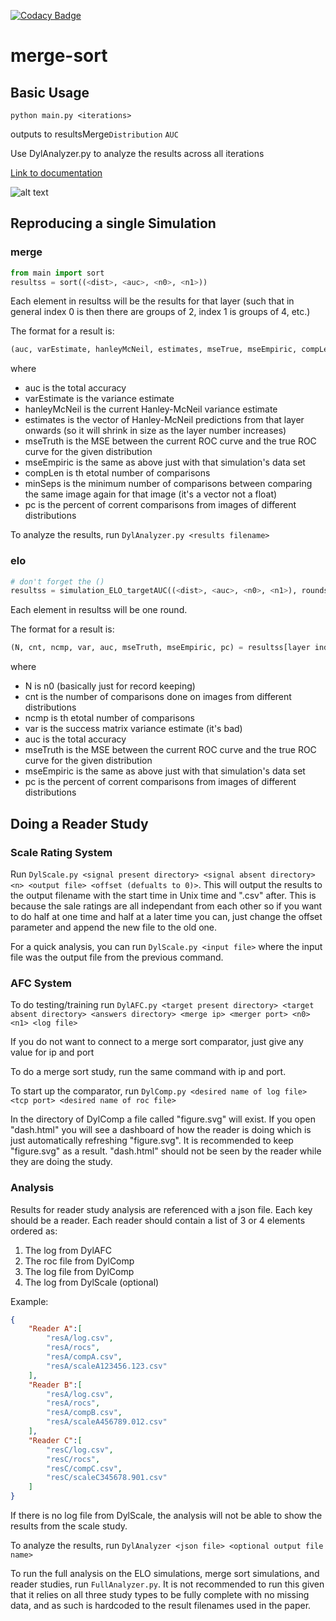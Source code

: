 [![Codacy Badge](https://api.codacy.com/project/badge/Grade/96b3634f1abe48dc93b5ac19307bb394)](https://www.codacy.com/app/Neywiny/merge-sort?utm_source=github.com&amp;utm_medium=referral&amp;utm_content=Neywiny/merge-sort&amp;utm_campaign=Badge_Grade)

# merge-sort
## Basic Usage 
```python main.py <iterations>```

outputs to resultsMerge```Distribution``` ```AUC```

Use DylAnalyzer.py to analyze the results across all iterations

[Link to documentation](https://neywiny.github.io/merge-sort/)

![alt text](https://github.com/Neywiny/merge-sort/blob/master/repository-pic.png)

## Reproducing a single Simulation
### merge
```python
from main import sort
resultss = sort((<dist>, <auc>, <n0>, <n1>))
```
Each element in resultss will be the results for that layer (such that in general index 0 is then there are groups of 2, index 1 is groups of 4, etc.)

The format for a result is:
```python
(auc, varEstimate, hanleyMcNeil, estimates, mseTrue, mseEmpiric, compLen, minSeps, pc) = resultss[layer index]
```
where
*   auc is the total accuracy 
*   varEstimate is the variance estimate
*   hanleyMcNeil is the current Hanley-McNeil variance estimate
*   estimates is the vector of Hanley-McNeil predictions from that layer onwards (so it will shrink in size as the layer number increases)
*   mseTruth is the MSE between the current ROC curve and the true ROC curve for the given distribution
*   mseEmpiric is the same as above just with that simulation's data set
*   compLen is th etotal number of comparisons
*   minSeps is the minimum number of comparisons between comparing the same image again for that image (it's a vector not a float)
*   pc is the percent of corrent comparisons from images of different distributions

To analyze the results, run ```DylAnalyzer.py <results filename>```

### elo

```python
# don't forget the ()
resultss = simulation_ELO_targetAUC((<dist>, <auc>, <n0>, <n1>), rounds=14)
```
Each element in resultss will be one round.

The format for a result is:
```python
(N, cnt, ncmp, var, auc, mseTruth, mseEmpiric, pc) = resultss[layer index]
```
where
*    N is n0 (basically just for record keeping)
*    cnt is the number of comparisons done on images from different distributions
*    ncmp is th etotal number of comparisons
*    var is the success matrix variance estimate (it's bad)
*    auc is the total accuracy 
*    mseTruth is the MSE between the current ROC curve and the true ROC curve for the given distribution
*    mseEmpiric is the same as above just with that simulation's data set
*    pc is the percent of corrent comparisons from images of different distributions

## Doing a Reader Study

### Scale Rating System

Run ```DylScale.py <signal present directory> <signal absent directory> <n> <output file> <offset (defualts to 0)>```. This will output the results to the output filename with the start time in Unix time and ".csv" after. This is because the sale ratings are all independant from each other so if you want to do half at one time and half at a later time you can, just change the offset parameter and append the new file to the old one.

For a quick analysis, you can run ```DylScale.py <input file>``` where the input file was the output file from the previous command.

### AFC System

To do testing/training run ```DylAFC.py <target present directory> <target absent directory> <answers directory> <merge ip> <merger port> <n0> <n1> <log file>```

If you do not want to connect to a merge sort comparator, just give any value for ip and port

To do a merge sort study, run the same command with ip and port.

To start up the comparator, run ```DylComp.py <desired name of log file> <tcp port> <desired name of roc file>```

In the directory of DylComp a file called "figure.svg" will exist. If you open "dash.html" you will see a dashboard of how the reader is doing which is just automatically refreshing "figure.svg". It is recommended to keep "figure.svg" as a result. "dash.html" should not be seen by the reader while they are doing the study.

### Analysis

Results for reader study analysis are referenced with a json file. Each key should be a reader. Each reader should contain a list of 3 or 4 elements ordered as:

1.  The log from DylAFC
2.  The roc file from DylComp
3.  The log file from DylComp
4.  The log from DylScale (optional)

Example:
```json
{
	"Reader A":[
		"resA/log.csv", 
		"resA/rocs", 
		"resA/compA.csv",
		"resA/scaleA123456.123.csv"
	],
	"Reader B":[ 
		"resA/log.csv", 
		"resA/rocs", 
		"resA/compB.csv",
		"resA/scaleA456789.012.csv"
	],
	"Reader C":[
		"resC/log.csv", 
		"resC/rocs", 
		"resC/compC.csv",
		"resC/scaleC345678.901.csv"
	]
}

```

If there is no log file from DylScale, the analysis will not be able to show the results from the scale study.

To analyze the results, run ```DylAnalyzer <json file> <optional output file name>```

To run the full analysis on the ELO simulations, merge sort simulations, and reader studies, run ```FullAnalyzer.py```. It is not recommended to run this given that it relies on all three study types to be fully complete with no missing data, and as such is hardcoded to the result filenames used in the paper.